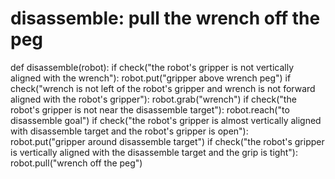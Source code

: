 # disassemble: pull the wrench off the peg
def disassemble(robot):
    if check("the robot's gripper is not vertically aligned with the wrench"):
        robot.put("gripper above wrench peg")
    if check("wrench is not left of the robot's gripper and wrench is not forward aligned with the robot's gripper"):
        robot.grab("wrench")
    if check("the robot's gripper is not near the disassemble target"):
        robot.reach("to disassemble goal")
    if check("the robot's gripper is almost vertically aligned with disassemble target and the robot's gripper is open"):
        robot.put("gripper around disassemble target")
    if check("the robot's gripper is vertically aligned with the disassemble target and the grip is tight"):
        robot.pull("wrench off the peg")